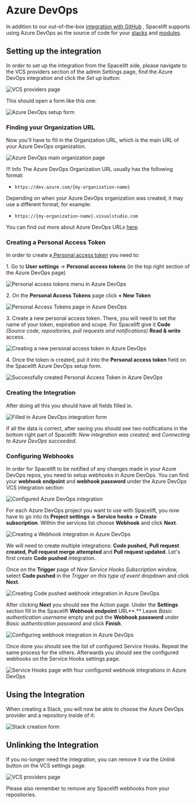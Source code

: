 # Azure DevOps

In addition to our out-of-the-box [integration with GitHub](github.md) , Spacelift supports using Azure DevOps as the source of code for your [stacks](../../concepts/stack/) and [modules](../../vendors/terraform/module-registry.md).

## Setting up the integration

In order to set up the integration from the Spacelift side, please navigate to the VCS providers section of the admin Settings page, find the Azure DevOps integration and click the _Set up_ button:

![VCS providers page](/assets/images/image%20%2888%29.png)

This should open a form like this one:

![Azure DevOps setup form](/assets/images/image%20%2889%29.png)

### Finding your Organization URL

Now you'll have to fill in the Organization URL, which is the main URL of your Azure DevOps organization.

![Azure DevOps main organization page](/assets/images/azureDevOps1.png)

!!! Info
The Azure DevOps Organization URL usually has the following format:

* `https://dev.azure.com/{my-organization-name}`

Depending on when your Azure DevOps organization was created, it may use a different format, for example:

* `https://{my-organization-name}.visualstudio.com`

You can find out more about Azure DevOps URLs [here](https://docs.microsoft.com/en-us/azure/devops/release-notes/2018/sep-10-azure-devops-launch#administration).


### Creating a Personal Access Token

In order to create a[ Personal access token](https://docs.microsoft.com/en-us/azure/devops/organizations/accounts/use-personal-access-tokens-to-authenticate) you need to:

1\. Go to **User settings** -> **Personal access tokens** (in the top right section of the Azure DevOps page)

![Personal access tokens menu in Azure DevOps](/assets/images/azureDevOpsPersonalAccessToken1.png)

2\. On the **Personal Access Tokens** page click **+ New Token**

![Personal Access Tokens page in Azure DevOps](/assets/images/azureDevOpsPersonalAccessToken3.png)

3\. Create a new personal access token. There, you will need to set the name of your token, expiration and scope. For Spacelift give it **Code** _(Source code, repositories, pull requests and notifications)_ **Read & write** access.

![Creating a new personal access token in Azure DevOps](/assets/images/azureDevOps-personalAccessToken3.png)

4\. Once the token is created, put it into the **Personal access token** field on the Spacelift Azure DevOps setup form.

![Successfully created Personal Access Token in Azure DevOps](/assets/images/azureDevOpsPeronalAccessToken5.png)

### Creating the Integration

After doing all this you should have all fields filled in.

![Filled in Azure DevOps integration form](/assets/images/azureDevOpsPeronalAccessToken6.png)

If all the data is correct, after saving you should see two notifications in the bottom right part of Spacelift: _New integration was created;_ and _Connecting to Azure DevOps succeeded_.

### Configuring Webhooks

In order for Spacelift to be notified of any changes made in your Azure DevOps repos, you need to setup webhooks in Azure DevOps. You can find your **webhook endpoint** and **webhook password** under the Azure DevOps VCS integration section:

![Configured Azure DevOps integration](/assets/images/image%20%2892%29.png)

For each Azure DevOps project you want to use with Spacelift, you now have to go into its **Project settings -> Service hooks -> Create subscription**. Within the services list choose **Webhook** and click **Next**.

![Creating a Webhook integration in Azure DevOps](/assets/images/azureWebhooks1.gif)

We will need to create multiple integrations: **Code pushed,** **Pull request created, Pull request merge attempted** and **Pull request updated**. Let's first create **Code pushed** integration.

Once on the **Trigger** page of _New Service Hooks Subscription_ window, select **Code pushed** in the _Trigger on this type of event_ dropdown and click **Next**.

![Creating Code pushed webhook integration in Azure DevOps](/assets/images/azureWebhooks2.png)

After clicking **Next** you should see the Action page. Under the **Settings** section fill in the Spacelift **Webhook endpoint** URL**.** Leave _Basic authentication username_ empty and put the **Webhook password** under _Basic authentication password_ and click **Finish**.

![Configuring webhook integration in Azure DevOps](/assets/images/azureWebhooks3.png)

Once done you should see the list of configured Service Hooks. Repeat the same process for the others. Afterwards you should see the configured webhooks on the Service Hooks settings page.

![Service Hooks page with four configured webhook integrations in Azure DevOps](/assets/images/image%20%28108%29%20%281%29.png)

## Using the Integration

When creating a Stack, you will now be able to choose the Azure DevOps provider and a repository inside of it:

![Stack creation form](/assets/images/image%20%2893%29.png)

## Unlinking the Integration

If you no-longer need the integration, you can remove it via the _Unlink_ button on the VCS settings page.

![VCS providers page](/assets/images/image%20%2894%29.png)

Please also remember to remove any Spacelift webhooks from your repositories.




